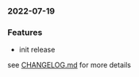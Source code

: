 ### 2022-07-19

### Features
+ init release

see <a href='https://github.com/mrjackwills/mealpedant_vue/blob/main/CHANGELOG.md'> CHANGELOG.md</a> for more details
